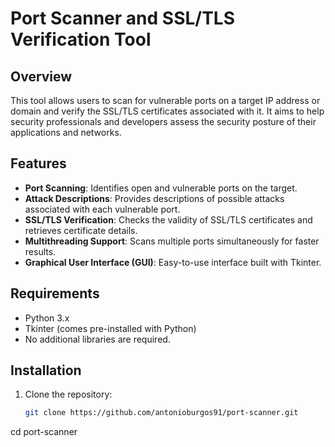 # Port Scanner and SSL/TLS Verification Tool

## Overview

This tool allows users to scan for vulnerable ports on a target IP address or domain and verify the SSL/TLS certificates associated with it. It aims to help security professionals and developers assess the security posture of their applications and networks.

## Features

- **Port Scanning**: Identifies open and vulnerable ports on the target.
- **Attack Descriptions**: Provides descriptions of possible attacks associated with each vulnerable port.
- **SSL/TLS Verification**: Checks the validity of SSL/TLS certificates and retrieves certificate details.
- **Multithreading Support**: Scans multiple ports simultaneously for faster results.
- **Graphical User Interface (GUI)**: Easy-to-use interface built with Tkinter.

## Requirements

- Python 3.x
- Tkinter (comes pre-installed with Python)
- No additional libraries are required.

## Installation

1. Clone the repository:
   ```bash
   git clone https://github.com/antonioburgos91/port-scanner.git
cd port-scanner
